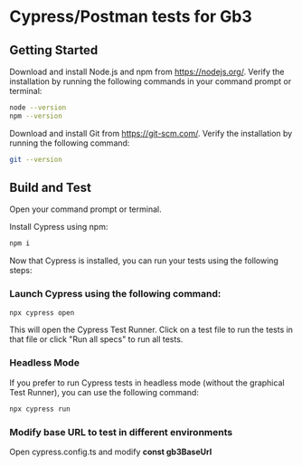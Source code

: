 
# Cypress/Postman tests for Gb3

## Getting Started

Download and install Node.js and npm from https://nodejs.org/.
Verify the installation by running the following commands in your command prompt or terminal:

```bash
node --version
npm --version
```

Download and install Git from https://git-scm.com/.
Verify the installation by running the following command:

```bash
git --version
```
## Build and Test

Open your command prompt or terminal.

Install Cypress using npm:

```bash
npm i
```
Now that Cypress is installed, you can run your tests using the following steps:


### Launch Cypress using the following command:

```bash
npx cypress open
```
This will open the Cypress Test Runner. Click on a test file to run the tests in that file or click "Run all specs" to run all tests.

### Headless Mode
If you prefer to run Cypress tests in headless mode (without the graphical Test Runner), you can use the following command:

```bash
npx cypress run
```

### Modify base URL to test in different environments

Open cypress.config.ts and modify **const gb3BaseUrl**

